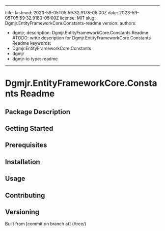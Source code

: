 ---

title:
lastmod: 2023-59-05T05:59:32.9178-05:00Z
date: 2023-59-05T05:59:32.9180-05:00Z
license: MIT
slug: Dgmjr.EntityFrameworkCore.Constants-readme
version:
authors:
- dgmjr;
description: Dgmjr.EntityFrameworkCore.Constants Readme #TODO: write description for Dgmjr.EntityFrameworkCore.Constants Readme
keywords:
- Dgmjr.EntityFrameworkCore.Constants
- dgmjr
- dgmjr-io
type: readme
------------

# Dgmjr.EntityFrameworkCore.Constants Readme

<!-- TODO: Write the contents of the Dgmjr.EntityFrameworkCore.Constants Readme file -->

## Package Description

## Getting Started

## Prerequisites

## Installation

## Usage

## Contributing

## Versioning

Built from [commit  on branch  at]
(/tree/)
